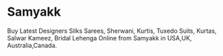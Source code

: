 # Samyakk
Buy Latest Designers Silks Sarees, Sherwani, Kurtis, Tuxedo Suits, Kurtas, Salwar Kameez, Bridal Lehenga Online from Samyakk in USA,UK, Australia,Canada.
